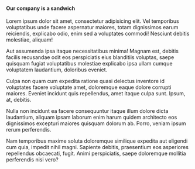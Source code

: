 
####  Our company is a sandwich

Lorem ipsum dolor sit amet, consectetur adipisicing elit. Vel temporibus voluptatibus unde facere aspernatur maiores, totam dignissimos earum reiciendis, explicabo odio, enim sed a voluptates commodi! Nesciunt debitis molestiae, aliquam!

Aut assumenda ipsa itaque necessitatibus minima! Magnam est, debitis facilis recusandae odit eos perspiciatis eius blanditiis voluptas, saepe quisquam fugiat voluptatibus molestiae explicabo ipsa ullam cumque voluptatem laudantium, doloribus eveniet.

Culpa non quam cum expedita ratione quasi delectus inventore id voluptates facere voluptate amet, doloremque eaque dolore corrupti maiores. Eveniet incidunt quis repellendus, amet itaque culpa sunt. Ipsum, at, debitis.

Nulla non incidunt ea facere consequuntur itaque illum dolore dicta laudantium, aliquam ipsam laborum enim harum quidem architecto eos dignissimos excepturi maiores quisquam dolorum ab. Porro, veniam ipsum rerum perferendis.

Nam temporibus maxime soluta doloremque similique expedita aut eligendi cum quia, impedit nihil magni. Sapiente debitis, praesentium eos asperiores repellendus obcaecati, fugit. Animi perspiciatis, saepe doloremque mollitia perferendis nisi vero?
